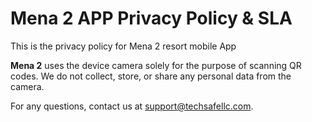 # Mena 2 APP Privacy Policy & SLA
This is the privacy policy for Mena 2 resort mobile App

**Mena 2** uses the device camera solely for the purpose of scanning QR codes. We do not collect, store, or share any personal data from the camera.

For any questions, contact us at support@techsafellc.com.
